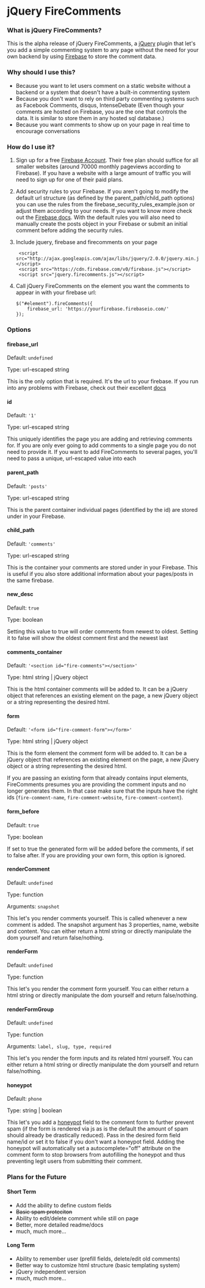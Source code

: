# jQuery FireComments #

### What is jQuery FireComments? ###
This is the alpha release of jQuery FireComments, a [jQuery](http://jquery.com/) plugin that let's you add a simple commenting system to any page without the need for your own backend by using [Firebase](https://www.firebase.com/) to store the comment data.

### Why should I use this? ###
 * Because you want to let users comment on a static website without a backend or a system that doesn't have a built-in commenting system
 * Because you don't want to rely on third party commenting systems such as Facebook Comments, disqus, IntenseDebate (Even though your comments are hosted on Firebase, you are the one that controls the data. It is similar to store them in any hosted sql database.)
 * Because you want comments to show up on your page in real time to encourage conversations

### How do I use it? ###
 1. Sign up for a free [Firebase Account](https://www.firebase.com/signup/). Their free plan should suffice for all smaller websites (around 70000 monthly pageviews according to Firebase). If you have a website with a large amount of traffic you will need to sign up for one of their paid plans.
 2. Add security rules to your Firebase. If you aren't going to modify the default url structure (as defined by the parent_path/child_path options) you can use the rules from the firebase_security_rules_example.json or adjust them according to your needs. If you want to know more check out the [Firebase docs](https://www.firebase.com/docs/security-quickstart.html).
    With the default rules you will also need to manually create the posts object in your Firebase or submit an initial comment before adding the security rules.
 3. Include jquery, firebase and firecomments on your page

         <script src="http://ajax.googleapis.com/ajax/libs/jquery/2.0.0/jquery.min.js"></script>
         <script src="https://cdn.firebase.com/v0/firebase.js"></script>
         <script src="jquery.firecomments.js"></script>
 4. Call jQuery FireComments on the element you want the comments to appear in with your firebase url:

        $("#element").fireComments({
            firebase_url: 'https://yourfirebase.firebaseio.com/'
        });

### Options ###

#### firebase_url ####

Default: `undefined`

Type: url-escaped string

This is the only option that is required. It's the url to your firebase. If you run into any problems with Firebase, check out their excellent [docs](https://www.firebase.com/docs/web-quickstart.html)

#### id ####

Default: `'1'`

Type: url-escaped string

This uniquely identifies the page you are adding and retrieving comments for. If you are only ever going to add comments to a single page you do not need to provide it. If you want to add FireComments to several pages, you'll need to pass a unique, url-escaped value into each

#### parent_path ####

Default: `'posts'`

Type: url-escaped string

This is the parent container individual pages (identified by the id) are stored under in your Firebase.

#### child_path ####

Default: `'comments'`

Type: url-escaped string

This is the container your comments are stored under in your Firebase. This is useful if you also store additional information about your pages/posts in the same firebase.

#### new_desc ####

Default: `true`

Type: boolean

Setting this value to true will order comments from newest to oldest. Setting it to false will show the oldest comment first and the newest last

#### comments_container ####

Default: `'<section id="fire-comments"></section>'`

Type: html string | jQuery object

This is the html container comments will be added to. It can be a jQuery object that references an existing element on the page, a new jQuery object or a string representing the desired html.

#### form ####

Default: `'<form id="fire-comment-form"></form>'`

Type: html string | jQuery object

This is the form element the comment form will be added to. It can be a jQuery object that references an existing element on the page, a new jQuery object or a string representing the desired html.

If you are passing an existing form that already contains input elements, FireComments presumes you are providing the comment inputs and no longer generates them. In that case make sure that the inputs have the right ids (`fire-comment-name`, `fire-comment-website`, `fire-comment-content`).

#### form_before ####

Default: `true`

Type: boolean

If set to true the generated form will be added before the comments, if set to false after. If you are providing your own form, this option is ignored.

#### renderComment ####

Default: `undefined`

Type: function

Arguments: `snapshot`

This let's you render comments yourself. This is called whenever a new comment is added. The snapshot argument has 3 properties, name, website and content. You can either return a html string or directly manipulate the dom yourself and return false/nothing.

#### renderForm ####

Default: `undefined`

Type: function

This let's you render the comment form yourself. You can either return a html string or directly manipulate the dom yourself and return false/nothing.

#### renderFormGroup ####

Default: `undefined`

Type: function

Arguments: `label, slug, type, required`

This let's you render the form inputs and its related html yourself. You can either return a html string or directly manipulate the dom yourself and return false/nothing.

#### honeypot ####

Default: `phone`

Type: string | boolean

This let's you add a [honeypot](http://en.wikipedia.org/wiki/Honeypot_(computing)) field to the comment form to further prevent spam (if the form is rendered via js as is the default the amount of spam should already be drastically reduced). Pass in the desired form field name/id or set it to false if you don't want a honeypot field.
Adding the honeypot will automatically set a autocomplete="off" attribute on the comment form to stop browsers from autofilling the honeypot and thus preventing legit users from submitting their comment.

### Plans for the Future ###
#### Short Term ####
 * Add the ability to define custom fields
 * ~~Basic spam proteciton~~
 * Ability to edit/delete comment while still on page
 * Better, more detailed readme/docs
 * much, much more...

#### Long Term ####
 * Ability to remember user (prefill fields, delete/edit old comments)
 * Better way to customize html structure (basic templating system)
 * jQuery independent version
 * much, much more...